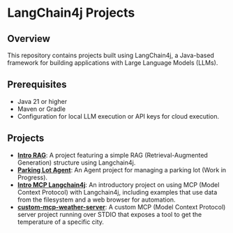 # LangChain4j Projects

## Overview
This repository contains projects built using LangChain4j, a Java-based framework for building applications with Large Language Models (LLMs).

## Prerequisites
- Java 21 or higher
- Maven or Gradle
- Configuration for local LLM execution or API keys for cloud execution.

## Projects

*   [**Intro RAG**](./intro-rag/INTRO-RAG.md): A project featuring a simple RAG (Retrieval-Augmented Generation) structure using Langchain4j.
*   [**Parking Lot Agent**](./parking-lot-project/README.md): An Agent project for managing a parking lot (Work in Progress).
*   [**Intro MCP Langchain4j**](./intro-mcp-langchain4j/README.md): An introductory project on using MCP (Model Context Protocol) with Langchain4j, including examples that use data from the filesystem and a web browser for automation.
*   [**custom-mcp-weather-server**](./custom-mcp-weather-server/README.md): A custom MCP (Model Context Protocol) server project running over STDIO that exposes a tool to get the temperature of a specific city.